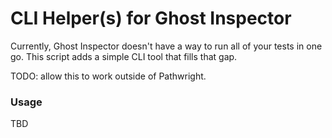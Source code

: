 # CLI Helper(s) for Ghost Inspector

Currently, Ghost Inspector doesn't have a way to run all of your tests in one go. This script adds a simple CLI tool that fills that gap.

TODO: allow this to work outside of Pathwright.

### Usage
TBD


